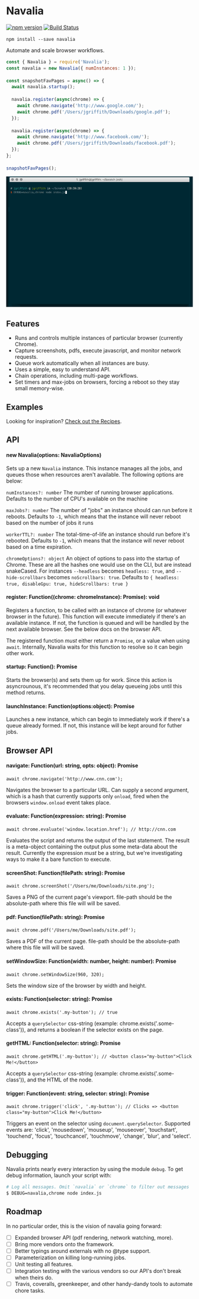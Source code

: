 # Navalia

[![npm version](https://badge.fury.io/js/navalia.svg)](https://badge.fury.io/js/navalia)
[![Build Status](https://travis-ci.org/joelgriffith/navalia.svg?branch=master)](https://travis-ci.org/joelgriffith/navalia)

`npm install --save navalia`

Automate and scale browser workflows.

```javascript
const { Navalia } = require('Navalia');
const navalia = new Navalia({ numInstances: 1 });

const snapshotFavPages = async() => {
  await navalia.startup();

  navalia.register(async(chrome) => {
    await chrome.navigate('http://www.google.com/');
    await chrome.pdf('/Users/jgriffith/Downloads/google.pdf');
  });

  navalia.register(async(chrome) => {
    await chrome.navigate('http://www.facebook.com/');
    await chrome.pdf('/Users/jgriffith/Downloads/facebook.pdf');
  });
};

snapshotFavPages();
```

![Navalia Demo](/assets/demo.gif?raw=true "Navalia Demo")

## Features

- Runs and controls multiple instances of particular browser (currently Chrome).
- Capture screenshots, pdfs, execute javascript, and monitor network requests.
- Queue work automatically when all instances are busy.
- Uses a simple, easy to understand API.
- Chain operations, including multi-page workflows.
- Set timers and max-jobs on browsers, forcing a reboot so they stay small memory-wise.

## Examples

Looking for inspiration? [Check out the Recipes](RECIPES.md).

## API

#### new Navalia(options: NavaliaOptions)

Sets up a new `Navalia` instance. This instance manages all the jobs, and queues those when resources aren't available. The following options are below:

`numInstances?: number`
The number of running browser applications. Defaults to the number of CPU's available on the machine

`maxJobs?: number`
The number of "jobs" an instance should can run before it reboots. Defaults to `-1`, which means that the instance will never reboot based on the number of jobs it runs

`workerTTL?: number`
The total-time-of-life an instance should run before it's rebooted. Defaults to `-1`, which means that the instance will never reboot based on a time expiration.

`chromeOptions?: object`
An object of options to pass into the startup of Chrome. These are all the hashes one would use on the CLI, but are instead snakeCased. For instances `--headless` becomes `headless: true`, and `--hide-scrollbars` becomes `noScrollbars: true`. Defaults to `{ headless: true, disableGpu: true, hideScrollbars: true }`

#### register: Function((chrome: chromeInstance): Promise<any>): void

Registers a function, to be called with an instance of chrome (or whatever browser in the future). This function will execute immediately if there's an available instance. If not, the function is queued and will be handled by the next available browser. See the below docs on the browser API.

The registered function _must_ either return a `Promise`, or a value when using `await`. Internally, Navalia waits for this function to resolve so it can begin other work.

#### startup: Function(): Promise<void>

Starts the browser(s) and sets them up for work. Since this action is asyncrounous, it's recommended that you delay queueing jobs until this method returns.

#### launchInstance: Function(options:object): Promise<instance>

Launches a new instance, which can begin to immediately work if there's a queue already formed. If not, this instance will be kept around for futher jobs.

## Browser API

#### navigate: Function(url: string, opts: object): Promise<void>
```
await chrome.navigate('http://www.cnn.com');
```
Navigates the browser to a particular URL. Can supply a second argument, which is a hash that currently supports only `onload`, fired when the browsers `window.onload` event takes place.

#### evaluate: Function(expression: string): Promise<any>
```
await chrome.evaluate('window.location.href'); // http://cnn.com
```
Evaluates the script and returns the output of the last statement. The result is a meta-object containing the output plus some meta-data about the result. Currently the expression _must_ be a string, but we're investigating ways to make it a bare function to execute.

#### screenShot: Function(filePath: string): Promise<any>
```
await chrome.screenShot('/Users/me/Downloads/site.png');
```
Saves a PNG of the current page's viewport. file-path should be the absolute-path where this file will will be saved.

#### pdf: Function(filePath: string): Promise<any>
```
await chrome.pdf('/Users/me/Downloads/site.pdf');
```
Saves a PDF of the current page. file-path should be the absolute-path where this file will will be saved.

#### setWindowSize: Function(width: number, height: number): Promise<any>
```
await chrome.setWindowSize(960, 320);
```

Sets the window size of the browser by width and height.

#### exists: Function(selector: string): Promise<boolean>
```
await chrome.exists('.my-button'); // true
```

Accepts a `querySelector` css-string (example: chrome.exists('.some-class')), and returns a boolean if the selector exists on the page.

#### getHTML: Function(selector: string): Promise<string>
```
await chrome.getHTML('.my-button'); // <button class="my-button">Click Me!</button>
```

Accepts a `querySelector` css-string (example: chrome.exists('.some-class')), and the HTML of the node.

#### trigger: Function(event: string, selector: string): Promise<string>
```
await chrome.trigger('click', '.my-button'); // Clicks => <button class="my-button">Click Me!</button>
```

Triggers an event on the selector using `document.querySelector`. Supported events are: 'click', 'mousedown', 'mouseup', 'mouseover', 'touchstart', 'touchend', 'focus', 'touchcancel', 'touchmove', 'change', 'blur', and 'select'.


## Debugging

Navalia prints nearly every interaction by using the module `debug`. To get debug information, launch your script with:

```bash
# Log all messages. Omit `navalia` or `chrome` to filter out messages
$ DEBUG=navalia,chrome node index.js
```

## Roadmap

In no particular order, this is the vision of navalia going forward:

- [ ] Expanded browser API (pdf rendering, network watching, more).
- [ ] Bring more vendors onto the framework.
- [ ] Better typings around externals with no @type support.
- [ ] Parameterization on killing long-running jobs.
- [ ] Unit testing all features.
- [ ] Integration testing with the various vendors so our API's don't break when theirs do.
- [ ] Travis, coveralls, greenkeeper, and other handy-dandy tools to automate chore tasks.
